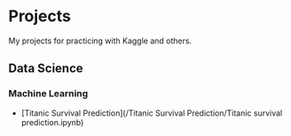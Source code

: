 # Projects
My projects for practicing with Kaggle and others.

## Data Science
### Machine Learning
- [Titanic Survival Prediction](/Titanic Survival Prediction/Titanic survival prediction.ipynb)
